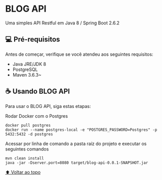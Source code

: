 # BLOG API

Uma simples API Restful em Java 8 / Spring Boot 2.6.2

## 💻 Pré-requisitos

Antes de começar, verifique se você atendeu aos seguintes requisitos:
* Java JRE/JDK 8
* PostgreSQL 
* Maven 3.6.3~

## ☕ Usando BLOG API

Para usar o BLOG API, siga estas etapas:

Rodar Docker com o Postgres
```
docker pull postgres
docker run --name postgres-local -e "POSTGRES_PASSWORD=Postgres" -p 5432:5432 -d postgres
```

Acessar por linha de comando a pasta raíz do projeto e executar os seguintes comandos
```
mvn clean install
java -jar -Dserver.port=8080 target/blog-api-0.0.1-SNAPSHOT.jar
```

[⬆ Voltar ao topo](#nome-do-projeto)<br>
